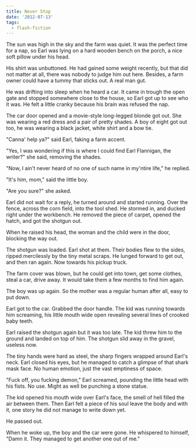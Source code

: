 ```yaml
---
title: Never Stop
date: '2012-07-13'
tags:
  - flash-fiction
---
```


The sun was high in the sky and the farm was quiet. It was the perfect time for
a nap, so Earl was lying on a hard wooden bench on the porch, a nice soft pillow
under his head.

<!-- truncate -->

His shirt was unbuttoned. He had gained some weight recently, but that did not
matter at all, there was nobody to judge him out here. Besides, a farm owner
could have a tummy that sticks out. A real man gut.

He was drifting into sleep when he heard a car. It came in trough the open gate
and stopped somewhere close to the house, so Earl got up to see who it was. He
felt a little cranky because his brain was refused the nap.

The car door opened and a movie-style long-legged blonde got out. She was
wearing a red dress and a pair of pretty shades. A boy of eight got out too, he
was wearing a black jacket, white shirt and a bow tie.

"Canna' help ya?" said Earl, faking a farm accent.

"Yes, I was wondering if this is where I could find Earl Flannigan, the writer?"
she said, removing the shades.

"Now, I ain't never heard of no one of such name in my'ntire life," he replied.

"It's him, mom," said the little boy.

"Are you sure?" she asked.

Earl did not wait for a reply, he turned around and started running. Over the
fence, across the corn field, into the tool shed. He stormed in, and ducked
right under the workbench. He removed the piece of carpet, opened the hatch, and
got the shotgun out.

When he raised his head, the woman and the child were in the door, blocking the
way out.

The shotgun was loaded. Earl shot at them. Their bodies flew to the sides,
ripped mercilessly by the tiny metal scraps. He lunged forward to get out, and
then ran again. Now towards his pickup truck.

The farm cover was blown, but he could get into town, get some clothes, steal a
car, drive away. It would take them a few months to find him again.

The boy was up again. So the mother was a regular human after all, easy to put
down.

Earl got to the car. Grabbed the door handle. The kid was running towards him
screaming, his little mouth wide open revealing several lines of crooked baby
teeth.

Earl raised the shotgun again but it was too late. The kid threw him to the
ground and landed on top of him. The shotgun slid away in the gravel, useless
now.

The tiny hands were hard as steel, the sharp fingers wrapped around Earl's neck.
Earl closed his eyes, but he managed to catch a glimpse of that shark mask face.
No human emotion, just the vast emptiness of space.

"Fuck off, you fucking demon," Earl screamed, pounding the little head with his
fists. No use. Might as well be punching a stone statue.

The kid opened his mouth wide over Earl's face, the smell of hell filled the air
between them. Then Earl felt a piece of his soul leave the body and with it, one
story he did not manage to write down yet.

He passed out.

When he woke up, the boy and the car were gone. He whispered to himself, "Damn
it. They managed to get another one out of me."
